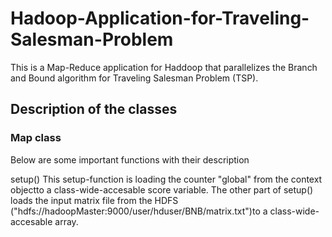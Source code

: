 # Hadoop-Application-for-Traveling-Salesman-Problem
This is a Map-Reduce application for Haddoop that parallelizes the Branch and Bound algorithm for Traveling Salesman Problem (TSP).

## Description of the classes
### Map class
Below are some important functions with their description

setup()
This setup-function is loading the counter "global" from the context objectto a class-wide-accesable score variable. The other part of setup() loads the input matrix file from the HDFS ("hdfs://hadoopMaster:9000/user/hduser/BNB/matrix.txt")to a class-wide-accesable array. 



